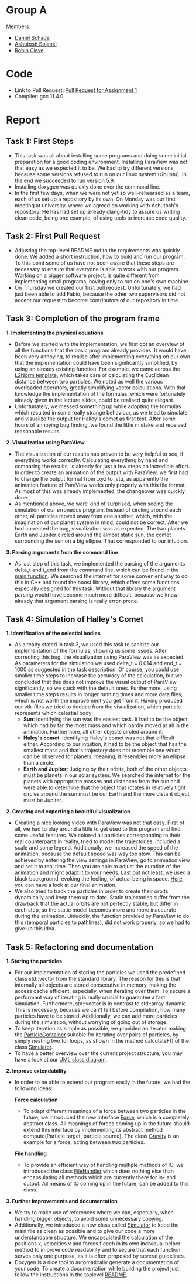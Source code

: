 # Group A #
Members:
- [Daniel Schade](https://github.com/D4ni3lSch4d3)
- [Ashutosh Solanki](https://github.com/AshIsAtWork)
- [Robin Cleve](https://github.com/cleveee)

# Code #
* Link to Pull Request: [Pull Request for Assignment 1](https://github.com/AshIsAtWork/MolSim/pull/2)
* Compiler: gcc 11.4.0

# Report #

## Task 1: First Steps ##

* This task was all about installing some programs and doing some initial preparation for a good coding environment. 
  Installing ParaView was not that easy as we expected it to be. We had to try different versions, because some versions refused to run on our linux system (Ubuntu). In the end we succeeded to run version 5.9.
* Installing doxygen was quickly done over the command line. 
* In the first few days, when we were not yet so well-rehearsed as a team, each of us set up a repository by its own. On Monday was our first meeting at university, where we agreed on working with Ashutosh's repository. He has had set up already clang-tidy to assure us writing clean code, being one example, of using tools to increase code quality.  

## Task 2: First Pull Request ##

* Adjusting the top-level README.md to the requirements was quickly done. We added a short instruction, how to build and run our program. To this point some of us have not been aware that these steps are necessary to ensure that everyone is able to work with our program. Working on a bigger software project, is quite different from implementing small programs, having only to run on one's own machine. 
* On Thursday we created our first pull request. Unfortunately, we had just been able to add Fabio, because the other two supervisors did not accept our request to become contributors of our repository in time. 

## Task 3: Completion of the program frame ##

**1. Implementing the physical equations**
* Before we started with the implementation, we first got an overview of all the functions that the basic program already provides. It would have been very annoying, to realise after implementing everything on our own that the implementation could have been significantly simplified, by using an already existing function. For example, we came across the [L2Norm template](../../src/utils/ArrayUtils.h), which takes care of calculating the Euclidean distance between two particles. We noted as well the various overloaded operators, greatly simplifying vector calculations. With that knowledge the implementation of the formulas, which were fortunately already given in the lecture slides, could be realised quite elegant. 
* Unfortunately, we messed something up while adopting the formulas which resulted in some really strange behaviour, as we tried to simulate and visualize the output for Halley's comet as first test. After some hours of annoying bug finding, we found the little mistake and received reasonable results.

**2. Visualization using ParaView**
* The visualization of our results has proven to be very helpful to see, if everything works correctly. Calculating everything by hand and comparing the results, is already for just a few steps an incredible effort. In order to create an animation of the output with ParaView, we first had to change the output format from .xyz to .vtu, as apparently the animation feature of ParaView works only properly with this file format. As most of this was already implemented, the changeover was quickly done.
* As mentioned above, we were kind of surprised, when seeing the simulation of our erroneous program. Instead of circling around each other, all particles moved away from one another, which, with the imagination of our planet system in mind, could not be correct. After we had corrected the bug, visualization was as expected. The two planets Earth and Jupiter circled around the almost static sun, the comet surrounding the sun on a big ellipse. That corresponded to our intuition. 

**3. Parsing arguments from the command line**
* As last step of this task, we implemented the parsing of the arguments delta_t and t_end from the command line, which can be found in the [main function](../../src/MolSim.cpp). We searched the internet for some convenient way to do this in C++ and found the boost library, which offers some functions especially designed for this task. Without that library the argument parsing would have become much more difficult, because we knew already that argument parsing is really error-prone. 


## Task 4: Simulation of Halley's Comet ##
**1. Identification of the celestial bodies**
* As already stated in task 3, we used this task to sanitize our implementation of the formulas, showing us some issues. After correcting this bug, the visualization using ParaView was as expected. As parameters for the simulation we used delta_t = 0.014 and end_t = 1000 as suggested in the task description. Of course, you could use smaller time steps to increase the accuracy of the calculation, but we concluded that this does not improve the visual output of ParaView significantly, so we stuck with the default ones. Furthermore, using smaller time steps results in longer running times and more data files, which is not worth the improvement you get from it. Having produced our vtk-files we tried to deduce from the visualization, which particle represents which celestial body:
  * **Sun**: Identifying the sun was the easiest task. It had to be the object which had by far the most mass and which hardly moved at all in the animation. Furthermore, all other objects circled around it. 
  * **Haley's comet**: Identifying Haley's comet was not that difficult either. According to our intuition, it had to be the object that has the smallest mass and that's trajectory does not resemble one which can be observed for planets, meaning, it resembles more an ellipse than a circle.
  * **Earth and Jupiter**: Judging by their orbits, both of the other objects must be planets in our solar system. We searched the internet for the planets with appropriate masses and distances from the sun and were able to determine that the object that rotates in relatively tight circles around the sun must be our Earth and the more distant object must be Jupiter.

**2. Creating and exporting a beautiful visualization**
* Creating a nice looking video with ParaView was not that easy. First of all, we had to play around a little to get used to this program and find some useful features. We colored all particles corresponding to their real counterparts in reality, tried to model the trajectories, included a scale and some legend. Additionally, we increased the speed of the animation, because the default speed was way too slow. This can be achieved by entering the view settings in ParaView, go to animation view and set it to real time. Then you are able to adjust the duration of the animation and might adapt it to your needs. Last but not least, we used a black background, evoking the feeling, of actual being in space. [Here](Animation-Halleys-Comet.mp4) you can have a look at our final animation. 
* We also tried to track the particles in order to create their orbits dynamically and keep them up to date. Static trajectories suffer from the drawback that the actual orbits are not perfectly stable, but differ in each step, so the static model becomes more and more inaccurate during the animation. Unluckily, the function provided by ParaView to do this (temporal particles to pathlines), did not work properly, so we had to give up this idea. 



## Task 5: Refactoring and documentation ##
**1. Storing the particles**
* For our implementation of storing the particles we used the predefined class std::vector from the standard library. The reason for this is that internally all objects are stored consecutive in memory, making the access cache efficient, especially, when iterating over them. To secure a performant way of iterating is really crucial to guarantee a fast simulation. Furthermore, std::vector is in contrast to std::array dynamic. This is necessary, because we can't tell before compilation, how many particles have to be stored. Additionally, we can add more particles during the simulation, without worrying of going out of storage. 
* To keep iteration as simple as possible, we provided an iterator making the [ParticleContainer](../../src/particleRepresentation/ParticleContainer.h) suitable for iterating over pairs of particles, by simply nesting two for loops, as shown in the method calculateF() of the class [Simulator](../../src/moleculeSimulator/Simulator.h).
* To have a better overview over the current project structure, you may have a look at our [UML class diagram](UMLClassDiagram.png).

**2. Improve extendability**
* In order to be able to extend our program easily in the future, we had the following ideas:

  **Force calculation**
  * To adapt different meanings of a force between two particles in the future, we introduced the new interface [Force](../../src/moleculeSimulator/forceCalculation/Force.h), which is a completely abstract class. All meanings of forces coming up in the future should extend this interface by implementing its abstract method compute(Particle target, particle source). The class [Gravity](../../src/moleculeSimulator/forceCalculation/gravity/Gravity.h) is an example for a force, acting between two particles.
  
  **File handling**
  * To provide an efficient way of handling multiple methods of IO, we introduced the class [FileHandler](../../src/fileHandling/FileHandler.h) which does nothing else than encapsulating all methods which are currently there for in- and output. All means of IO coming up in the future, can be added to this class.

**3. Further improvements and documentation**
* We try to make use of references where we can, especially, when handling bigger objects, to avoid some unnecessary copying.
* Additionally, we introduced a new class called [Simulator](../../src/moleculeSimulator/Simulator.h) to keep the main file as clean as possible and to give our code a more understandable structure. We encapsulated the calculation of the positions x, velocities v and forces f each in its own individual helper method to improve code readability and to secure that each function serves only one purpose, as it is often proposed by several guidelines. 
* Doxygen is a nice tool to automatically generate a documentation of your code. To create a documentation while building the project just follow the instructions in the toplevel [README](../../README.md).